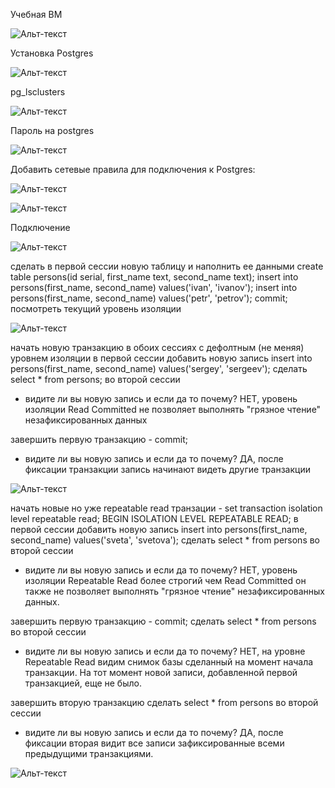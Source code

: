 Учебная ВМ

![Альт-текст](https://i.ibb.co/R32Qd3p/img1.png)

Установка Postgres

![Альт-текст](https://i.ibb.co/9wBScqN/img2.png)

pg_lsclusters

![Альт-текст](https://i.ibb.co/MCCDJDZ/img3.png)

Пароль на postgres

![Альт-текст](https://i.ibb.co/hX6jv8M/img4.png)

Добавить сетевые правила для подключения к Postgres:

![Альт-текст](https://i.ibb.co/LpXwg47/img5.png)

![Альт-текст](https://i.ibb.co/yB19JZT/img6.png)

Подключение

![Альт-текст](https://i.ibb.co/ssSd7fC/img7.png)

сделать в первой сессии новую таблицу и наполнить ее данными
create table persons(id serial, first_name text, second_name text);
insert into persons(first_name, second_name) values('ivan', 'ivanov');
insert into persons(first_name, second_name) values('petr', 'petrov');
commit;
посмотреть текущий уровень изоляции

![Альт-текст](https://i.ibb.co/8cmZy9W/img9.png)

начать новую транзакцию в обоих сессиях с дефолтным (не меняя) уровнем изоляции
в первой сессии добавить новую запись insert into persons(first_name, second_name) values('sergey', 'sergeev');
сделать select * from persons; во второй сессии
- видите ли вы новую запись и если да то почему?
НЕТ, уровень изоляции Read Сommitted не позволяет выполнять "грязное чтение" незафиксированных данных

завершить первую транзакцию - commit;
- видите ли вы новую запись и если да то почему?
ДА, после фиксации транзакции запись начинают видеть другие транзакции

![Альт-текст](https://i.ibb.co/8bLZ0mv/img10.png)

начать новые но уже repeatable read транзации - set transaction isolation level repeatable read;
BEGIN ISOLATION LEVEL REPEATABLE READ;
в первой сессии добавить новую запись insert into persons(first_name, second_name) values('sveta', 'svetova');
сделать select * from persons во второй сессии
- видите ли вы новую запись и если да то почему?
НЕТ, уровень изоляции Repeatable Read более строгий чем Read Сommitted
он также не позволяет выполнять "грязное чтение" незафиксированных данных.

завершить первую транзакцию - commit;
сделать select * from persons во второй сессии
- видите ли вы новую запись и если да то почему?
НЕТ, на уровне Repeatable Read видим снимок базы сделанный на момент начала транзакции. 
На тот момент новой записи, добавленной первой транзакцией, еще не было. 

завершить вторую транзакцию
сделать select * from persons во второй сессии
- видите ли вы новую запись и если да то почему?
ДА, после фиксации вторая видит все записи зафиксированные всеми предыдущими транзакциями. 

![Альт-текст](https://i.ibb.co/1sKQz7g/img11.png)



